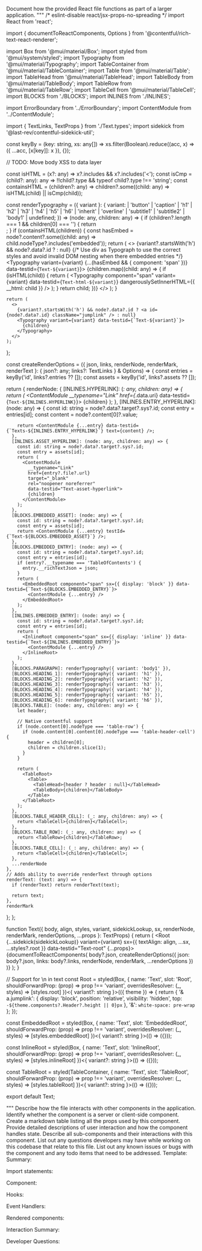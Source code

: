 Document how the provided React file functions as part of a larger application.
"""
/* eslint-disable react/jsx-props-no-spreading */
import React from 'react';

import { documentToReactComponents, Options } from '@contentful/rich-text-react-renderer';

import Box from '@mui/material/Box';
import styled from '@mui/system/styled';
import Typography from '@mui/material/Typography';
import TableContainer from '@mui/material/TableContainer';
import Table from '@mui/material/Table';
import TableHead from '@mui/material/TableHead';
import TableBody from '@mui/material/TableBody';
import TableRow from '@mui/material/TableRow';
import TableCell from '@mui/material/TableCell';
import BLOCKS from './BLOCKS';
import INLINES from './INLINES';

import ErrorBoundary from '../ErrorBoundary';
import ContentModule from '../ContentModule';

import { TextLinks, TextProps } from './Text.types';
import sidekick from '@last-rev/contentful-sidekick-util';

const keyBy = (key: string, xs: any[]) => xs.filter(Boolean).reduce((acc, x) => ({ ...acc, [x[key]]: x }), {});

// TODO: Move body XSS to data layer

const isHTML = (x?: any) => x?.includes && x?.includes('<');
const isCmp = (child?: any): any => !!child?.type && typeof child?.type !== 'string';
const containsHTML = (children?: any) => children?.some((child: any) => isHTML(child) || isCmp(child));

const renderTypography =
  ({
    variant
  }: {
    variant:
      | 'button'
      | 'caption'
      | 'h1'
      | 'h2'
      | 'h3'
      | 'h4'
      | 'h5'
      | 'h6'
      | 'inherit'
      | 'overline'
      | 'subtitle1'
      | 'subtitle2'
      | 'body1'
      | undefined;
  }) =>
  (node: any, children: any) => {
    if (children?.length === 1 && children[0] === '') {
      return <br />;
    }
    if (containsHTML(children)) {
      const hasEmbed = node?.content?.some((child: any) => child.nodeType?.includes('embedded'));
      return (
        <>
          {variant?.startsWith('h') && node?.data?.id ? <a id={node?.data?.id} className="jumplink" /> : null}
          {/* Use div as Typograph to use the correct styles and avoid invalid DOM nesting when there embedded entries */}
          <Typography variant={variant} {...(hasEmbed && { component: 'span' })} data-testid={`Text-${variant}`}>
            {children.map((child: any) => {
              if (isHTML(child)) {
                return (
                  <Typography
                    component="span"
                    variant={variant}
                    data-testid={`Text-html-${variant}`}
                    dangerouslySetInnerHTML={{ __html: child }}
                  />
                );
              }
              return child;
            })}
          </Typography>
        </>
      );
    }

    return (
      <>
        {variant?.startsWith('h') && node?.data?.id ? <a id={node?.data?.id} className="jumplink" /> : null}
        <Typography variant={variant} data-testid={`Text-${variant}`}>
          {children}
        </Typography>
      </>
    );
  };

const createRenderOptions = ({
  json,
  links,
  renderNode,
  renderMark,
  renderText
}: { json?: any; links?: TextLinks } & Options) => {
  const entries = keyBy('id', links?.entries ?? []);
  const assets = keyBy('id', links?.assets ?? []);

  return {
    renderNode: {
      [INLINES.HYPERLINK]: (_: any, children: any) => {
        return (
          <ContentModule __typename="Link" href={_.data.uri} data-testid={`Text-${INLINES.HYPERLINK}`}>
            {children}
          </ContentModule>
        );
      },
      [INLINES.ENTRY_HYPERLINK]: (node: any) => {
        const id: string = node?.data?.target?.sys?.id;
        const entry = entries[id];
        const content = node?.content[0]?.value;

        return <ContentModule {...entry} data-testid={`Texts-${INLINES.ENTRY_HYPERLINK}`} text={content} />;
      },
      [INLINES.ASSET_HYPERLINK]: (node: any, children: any) => {
        const id: string = node?.data?.target?.sys?.id;
        const entry = assets[id];
        return (
          <ContentModule
            __typename="Link"
            href={entry?.file?.url}
            target="_blank"
            rel="noopener noreferrer"
            data-testid="Text-asset-hyperlink">
            {children}
          </ContentModule>
        );
      },
      [BLOCKS.EMBEDDED_ASSET]: (node: any) => {
        const id: string = node?.data?.target?.sys?.id;
        const entry = assets[id];
        return <ContentModule {...entry} testId={`Text-${BLOCKS.EMBEDDED_ASSET}`} />;
      },
      [BLOCKS.EMBEDDED_ENTRY]: (node: any) => {
        const id: string = node?.data?.target?.sys?.id;
        const entry = entries[id];
        if (entry?.__typename === 'TableOfContents') {
          entry.__richTextJson = json;
        }
        return (
          <EmbeddedRoot component="span" sx={{ display: 'block' }} data-testid={`Text-${BLOCKS.EMBEDDED_ENTRY}`}>
            <ContentModule {...entry} />
          </EmbeddedRoot>
        );
      },
      [INLINES.EMBEDDED_ENTRY]: (node: any) => {
        const id: string = node?.data?.target?.sys?.id;
        const entry = entries[id];
        return (
          <InlineRoot component="span" sx={{ display: 'inline' }} data-testid={`Text-${INLINES.EMBEDDED_ENTRY}`}>
            <ContentModule {...entry} />
          </InlineRoot>
        );
      },
      [BLOCKS.PARAGRAPH]: renderTypography({ variant: 'body1' }),
      [BLOCKS.HEADING_1]: renderTypography({ variant: 'h1' }),
      [BLOCKS.HEADING_2]: renderTypography({ variant: 'h2' }),
      [BLOCKS.HEADING_3]: renderTypography({ variant: 'h3' }),
      [BLOCKS.HEADING_4]: renderTypography({ variant: 'h4' }),
      [BLOCKS.HEADING_5]: renderTypography({ variant: 'h5' }),
      [BLOCKS.HEADING_6]: renderTypography({ variant: 'h6' }),
      [BLOCKS.TABLE]: (node: any, children: any) => {
        let header;

        // Native contentful support
        if (node.content[0].nodeType === 'table-row') {
          if (node.content[0].content[0].nodeType === 'table-header-cell') {
            header = children[0];
            children = children.slice(1);
          }
        }

        return (
          <TableRoot>
            <Table>
              <TableHead>{header ? header : null}</TableHead>
              <TableBody>{children}</TableBody>
            </Table>
          </TableRoot>
        );
      },
      [BLOCKS.TABLE_HEADER_CELL]: (_: any, children: any) => {
        return <TableCell>{children}</TableCell>;
      },
      [BLOCKS.TABLE_ROW]: (_: any, children: any) => {
        return <TableRow>{children}</TableRow>;
      },
      [BLOCKS.TABLE_CELL]: (_: any, children: any) => {
        return <TableCell>{children}</TableCell>;
      },
      ...renderNode
    },
    // Adds ability to override renderText through options
    renderText: (text: any) => {
      if (renderText) return renderText(text);

      return text;
    },
    renderMark
  };
};

function Text({
  body,
  align,
  styles,
  variant,
  sidekickLookup,
  sx,
  renderNode,
  renderMark,
  renderOptions,
  ...props
}: TextProps) {
  return (
    <ErrorBoundary>
      <Root
        {...sidekick(sidekickLookup)}
        variant={variant}
        sx={{ textAlign: align, ...sx, ...styles?.root }}
        data-testid="Text-root"
        {...props}>
        {documentToReactComponents(
          body?.json,
          createRenderOptions({ json: body?.json, links: body?.links, renderNode, renderMark, ...renderOptions })
        )}
      </Root>
    </ErrorBoundary>
  );
}

// Support for \n in text
const Root = styled(Box, {
  name: 'Text',
  slot: 'Root',
  shouldForwardProp: (prop) => prop !== 'variant',
  overridesResolver: (_, styles) => [styles.root]
})<{ variant?: string }>(({ theme }) => {
  return {
    '& a.jumplink': {
      display: 'block',
      position: 'relative',
      visibility: 'hidden',
      top: `-${theme.components?.Header?.height || 0}px`
    },
    '&': `white-space: pre-wrap`
  };
});

const EmbeddedRoot = styled(Box, {
  name: 'Text',
  slot: 'EmbeddedRoot',
  shouldForwardProp: (prop) => prop !== 'variant',
  overridesResolver: (_, styles) => [styles.embeddedRoot]
})<{ variant?: string }>(() => ({}));

const InlineRoot = styled(Box, {
  name: 'Text',
  slot: 'InlineRoot',
  shouldForwardProp: (prop) => prop !== 'variant',
  overridesResolver: (_, styles) => [styles.inlineRoot]
})<{ variant?: string }>(() => ({}));

const TableRoot = styled(TableContainer, {
  name: 'Text',
  slot: 'TableRoot',
  shouldForwardProp: (prop) => prop !== 'variant',
  overridesResolver: (_, styles) => [styles.tableRoot]
})<{ variant?: string }>(() => ({}));

export default Text;

"""
Describe how the file interacts with other components in the application.
Identify whether the component is a server or client-side component.
Create a markdown table listing all the props used by this component.
Provide detailed descriptions of user interaction and how the component handles state.
Describe all sub-components and their interactions with this component.
List out any questions developers may have while working on this codebase that relate to this file.
List out any known issues or bugs with the component and any todo items that need to be addressed.
Template:
Summary:
<brief overview of the file and all its major components>

Import statements:
<describe the imports and dependencies>

Component:
<Summary of component>

Hooks:
<list of hooks with descriptions>

Event Handlers:
<list of Event Handlers with descriptions>

Rendered components:
<list of Rendered components with descriptions>

Interaction Summary:
<a summary of how the file could interact with the rest of the application>

Developer Questions:
<a list of questions Developers working with this component may have the following questions when debugging>